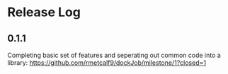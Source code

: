 # Release Log

## 0.1.1

Completing basic set of features and seperating out common code into a library:
https://github.com/rmetcalf9/dockJob/milestone/1?closed=1
